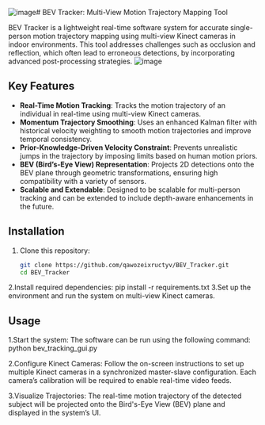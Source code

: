 ![image](https://github.com/user-attachments/assets/9623cc11-b702-4a9a-b069-27ed328aed4d)# BEV Tracker: Multi-View Motion Trajectory Mapping Tool

BEV Tracker is a lightweight real-time software system for accurate single-person motion trajectory mapping using multi-view Kinect cameras in indoor environments. This tool addresses challenges such as occlusion and reflection, which often lead to erroneous detections, by incorporating advanced post-processing strategies.
![image](https://github.com/user-attachments/assets/93a90a2b-a1e6-417f-93a5-a5221a5c8c69)

## Key Features

- **Real-Time Motion Tracking**: Tracks the motion trajectory of an individual in real-time using multi-view Kinect cameras.
- **Momentum Trajectory Smoothing**: Uses an enhanced Kalman filter with historical velocity weighting to smooth motion trajectories and improve temporal consistency.
- **Prior-Knowledge-Driven Velocity Constraint**: Prevents unrealistic jumps in the trajectory by imposing limits based on human motion priors.
- **BEV (Bird’s-Eye View) Representation**: Projects 2D detections onto the BEV plane through geometric transformations, ensuring high compatibility with a variety of sensors.
- **Scalable and Extendable**: Designed to be scalable for multi-person tracking and can be extended to include depth-aware enhancements in the future.

## Installation

1. Clone this repository:
   ```bash
   git clone https://github.com/qawozeixructyv/BEV_Tracker.git
   cd BEV_Tracker
2.Install required dependencies:
   pip install -r requirements.txt
3.Set up the environment and run the system on multi-view Kinect cameras.

## Usage
1.Start the system:
The software can be run using the following command:
   python bev_tracking_gui.py
   
2.Configure Kinect Cameras:
Follow the on-screen instructions to set up multiple Kinect cameras in a synchronized master-slave configuration. Each camera’s calibration will be required to enable real-time video feeds.

3.Visualize Trajectories:
The real-time motion trajectory of the detected subject will be projected onto the Bird's-Eye View (BEV) plane and displayed in the system’s UI.
